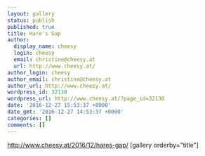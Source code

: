 ```yaml
---
layout: gallery
status: publish
published: true
title: Hare's Gap
author:
  display_name: cheesy
  login: cheesy
  email: christine@cheesy.at
  url: http://www.cheesy.at/
author_login: cheesy
author_email: christine@cheesy.at
author_url: http://www.cheesy.at/
wordpress_id: 32130
wordpress_url: http://www.cheesy.at/?page_id=32130
date: '2016-12-27 15:53:37 +0000'
date_gmt: '2016-12-27 14:53:37 +0000'
categories: []
comments: []
---
```

http://www.cheesy.at/2016/12/hares-gap/
[gallery orderby="title"]
